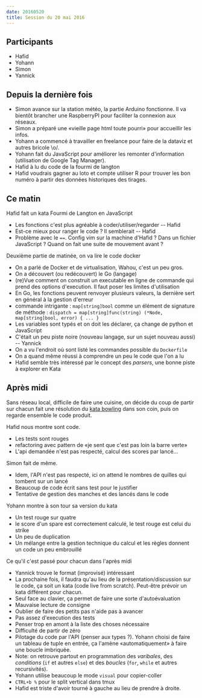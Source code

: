 ```yaml
---
date: 20160520
title: Session du 20 mai 2016
---
```


## Participants

* Hafid
* Yohann
* Simon
* Yannick

## Depuis la dernière fois

* Simon avance sur la station météo, la partie Arduino fonctionne. Il va bientôt brancher une RaspberryPI pour faciliter la connexion aux réseaux.
* Simon a préparé une «vieille page html toute pourri» pour accueillir les infos.
* Yohann a commencé à travailler en freelance pour faire de la dataviz et autres bricole \o/.
* Yohann fait du JavaScript pour améliorer les remonter d'information (utilisation de Google Tag Manager).
* Hafid à lu du code de la fourmi de langton
* Hafid voudrais gagner au loto et compte utiliser R pour trouver les bon numéro à partir des données historiques des tirages.

## Ce matin

Hafid fait un kata Fourmi de Langton en JavaScript

* Les fonctions c'est plus agréable à coder/utiliser/regarder -- Hafid
* Est-ce mieux pour ranger le code ? Il semblerait -- Hafid
* Problème avec le `==`. Config vim sur la machine d'Hafid ? Dans un fichier JavaScript ? Quand on fait une suite de mouvement avant ?

Deuxième partie de matinée, on va lire le code docker

* On a parlé de Docker et de virtualisation, Wahou, c'est un peu gros.
* On a découvert (ou redécouvert) le Go (langage)
* (re)Vue comment on construit un executable en ligne de commande qui prend des options d'execution. Il faut poser les limites d'utilisation
* En Go, les fonctions peuvent renvoyer plusieurs valeurs, la dernière sert en général à la gestion d'erreur
* commande intrigante : `map[string]bool` comme un élément de signature de méthode : `dispatch = map[string]func(string) (*Node, map[string]bool, error) { ... } `
* Les variables sont typés et on doit les déclarer, ça change de python et JavaScript
* C'était un peu piste noire (nouveau langage, sur un sujet nouveau aussi) -- Yannick
* On a vu l'endroit où sont listé les commandes possible du `Dockerfile`
* On a quand même réussi à comprendre un peu le code que l'on a lu
* Hafid semble très intéressé par le concept des _parsers_, une bonne piste à explorer en Kata


## Après midi

Sans réseau local, difficile de faire une cuisine, on décide du coup de partir sur chacun fait une résolution du [kata bowling](http://codingdojo.org/kata/Bowling/) dans son coin, puis on regarde ensemble le code produit.

Hafid nous montre sont code.

* Les tests sont rouges
* refactoring avec pattern de «je sent que c'est pas loin la barre verte»
* L'api demandée n'est pas respecté, calcul des scores par lancé...

Simon fait de même.

* Idem, l'API n'est pas respecté, ici on attend le nombres de quilles qui tombent sur un lancé
* Beaucoup de code écrit sans test pour le justifier
* Tentative de gestion des manches et des lancés dans le code

Yohann montre à son tour sa version du kata

* Un test rouge sur quatre
* le score d'un spare est correctement calculé, le test rouge est celui du strike
* Un peu de duplication
* Un mélange entre la gestion technique du calcul et les règles donnent un code un peu embrouillé


Ce qu'il c'est passé pour chacun dans l'après midi

* Yannick trouve le format (improvisé) intéressant
* La prochaine fois, il faudra qu'au lieu de la présentation/discussion sur le code, ça soit un kata (code live from scratch). Peut-être prévoir un kata différent pour chacun.
* Seul face au clavier, ça permet de faire une sorte d'autoévaluation
* Mauvaise lecture de consigne
* Oublier de faire des petits pas n'aide pas à avancer
* Pas assez d'execution des tests
* Penser trop en amont à la liste des choses nécessaire
* Difficulté de partir de zéro
* Pilotage du code par l'API (penser aux types ?). Yohann choisi de faire un tableau de tuple en entrée, ça l'amène «automatiquement» à faire une boucle imbriquée.
* Note: on retrouve partout en programmation des _varibales_, des _conditions_ (`if` et autres `else`) et des _boucles_ (`for`, `while` et autres recursivités).
* Yohann utilise beaucoup le mode `visual` pour copier-coller
* `CTRL+b %` pour le split vertical dans tmux
* Hafid est triste d'avoir tourné à gauche au lieu de prendre à droite.
